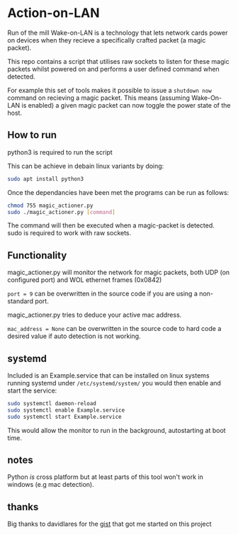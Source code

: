 # Action-on-LAN
Run of the mill Wake-on-LAN is a technology that lets network cards power on devices when they recieve a specifically crafted packet (a magic packet).

This repo contains a script that utilises raw sockets to listen for these magic packets whilst powered on and performs a user defined command when detected.

For example this set of tools makes it possible to issue a `shutdown now` command on recieving a magic packet. This means (assuming Wake-On-LAN is enabled) a given magic packet can now toggle the power state of the host.

## How to run
python3 is required to run the script

This can be achieve in debain linux variants by doing:

```bash
sudo apt install python3
```
Once the dependancies have been met the programs can be run as follows:
```bash
chmod 755 magic_actioner.py
sudo ./magic_actioner.py [command]
```

The command will then be executed when a magic-packet is detected. sudo is required to work with raw sockets.

## Functionality
magic_actioner.py will monitor the network for magic packets, both UDP (on configured port) and WOL ethernet frames (0x0842)

`port = 9` can be overwritten in the source code if you are using a non-standard port. 

magic_actioner.py tries to deduce your active mac address. 

`mac_address = None` can be overwritten in the source code to hard code a desired value if auto detection is not working.

## systemd

Included is an Example.service that can be installed on linux systems running systemd under ```/etc/systemd/system/``` you would then enable and start the service:

```bash
sudo systemctl daemon-reload
sudo systemctl enable Example.service
sudo systemctl start Example.service
```
This would allow the monitor to run in the background, autostarting at boot time.

## notes


Python *is* cross platform but at least parts of this tool won't work in windows (e.g mac detection).

## thanks

Big thanks to davidlares for the [gist](https://gist.github.com/davidlares/e841c0f9d9b31f3cd8859575d061c467#file-rawsniffer-py) that got me started on this project
